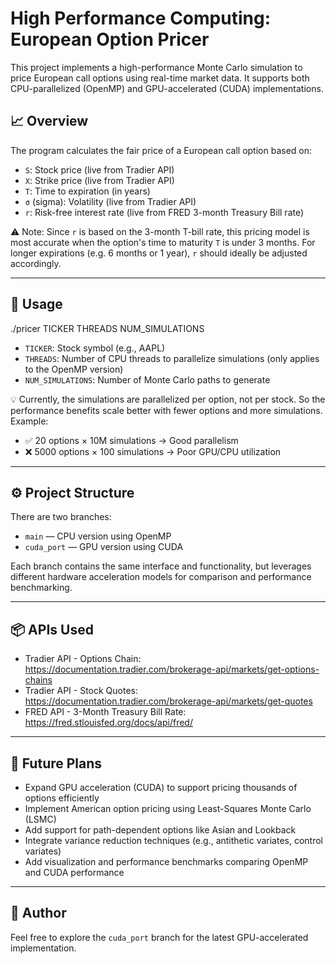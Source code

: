 # High Performance Computing: European Option Pricer

This project implements a high-performance Monte Carlo simulation to price European call options using real-time market data. It supports both CPU-parallelized (OpenMP) and GPU-accelerated (CUDA) implementations.

## 📈 Overview

The program calculates the fair price of a European call option based on:

- `S`: Stock price (live from Tradier API)
- `X`: Strike price (live from Tradier API)
- `T`: Time to expiration (in years)
- `σ` (sigma): Volatility (live from Tradier API)
- `r`: Risk-free interest rate (live from FRED 3-month Treasury Bill rate)

⚠️ Note: Since `r` is based on the 3-month T-bill rate, this pricing model is most accurate when the option's time to maturity `T` is under 3 months. For longer expirations (e.g. 6 months or 1 year), `r` should ideally be adjusted accordingly.

---

## 🧪 Usage

./pricer TICKER THREADS NUM_SIMULATIONS


- `TICKER`: Stock symbol (e.g., AAPL)
- `THREADS`: Number of CPU threads to parallelize simulations (only applies to the OpenMP version)
- `NUM_SIMULATIONS`: Number of Monte Carlo paths to generate

💡 Currently, the simulations are parallelized per option, not per stock. So the performance benefits scale better with fewer options and more simulations.  
Example:  
- ✅ 20 options × 10M simulations → Good parallelism  
- ❌ 5000 options × 100 simulations → Poor GPU/CPU utilization

---

## ⚙️ Project Structure

There are two branches:

- `main` — CPU version using OpenMP  
- `cuda_port` — GPU version using CUDA  

Each branch contains the same interface and functionality, but leverages different hardware acceleration models for comparison and performance benchmarking.

---

## 📦 APIs Used

- Tradier API - Options Chain: https://documentation.tradier.com/brokerage-api/markets/get-options-chains  
- Tradier API - Stock Quotes: https://documentation.tradier.com/brokerage-api/markets/get-quotes  
- FRED API - 3-Month Treasury Bill Rate: https://fred.stlouisfed.org/docs/api/fred/

---

## 🚀 Future Plans

- Expand GPU acceleration (CUDA) to support pricing thousands of options efficiently
- Implement American option pricing using Least-Squares Monte Carlo (LSMC)
- Add support for path-dependent options like Asian and Lookback
- Integrate variance reduction techniques (e.g., antithetic variates, control variates)
- Add visualization and performance benchmarks comparing OpenMP and CUDA performance

---

## 📎 Author

Feel free to explore the `cuda_port` branch for the latest GPU-accelerated implementation. 